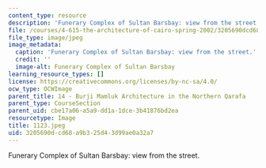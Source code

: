 ```yaml
---
content_type: resource
description: 'Funerary Complex of Sultan Barsbay: view from the street.'
file: /courses/4-615-the-architecture-of-cairo-spring-2002/3205690dcd68a9b325d43d99ae0a32a7_1123.jpeg
file_type: image/jpeg
image_metadata:
  caption: 'Funerary Complex of Sultan Barsbay: view from the street.'
  credit: ''
  image-alt: Funerary Complex of Sultan Barsbay
learning_resource_types: []
license: https://creativecommons.org/licenses/by-nc-sa/4.0/
ocw_type: OCWImage
parent_title: 14 - Burji Mamluk Architecture in the Northern Qarafa
parent_type: CourseSection
parent_uid: cbe17a06-a5a9-dd1a-1dce-3b41876bd2ea
resourcetype: Image
title: 1123.jpeg
uid: 3205690d-cd68-a9b3-25d4-3d99ae0a32a7
---
```

Funerary Complex of Sultan Barsbay: view from the street.